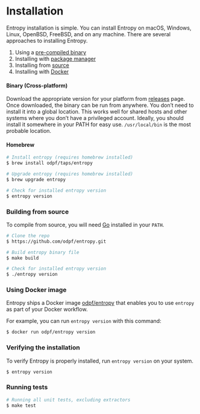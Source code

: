 # Installation

Entropy installation is simple. You can install Entropy on macOS, Windows, Linux, OpenBSD, FreeBSD, and on any machine. There are several approaches to installing Entropy.

1. Using a [pre-compiled binary](#binary-cross-platform)
2. Installing with [package manager](#homebrew)
3. Installing from [source](#building-from-source)
4. Installing with [Docker](#using-docker-image)

#### Binary (Cross-platform)

Download the appropriate version for your platform from [releases](https://github.com/odpf/entropy/releases) page. Once
downloaded, the binary can be run from anywhere. You don’t need to install it into a global location. This works well
for shared hosts and other systems where you don’t have a privileged account. Ideally, you should install it somewhere
in your PATH for easy use. `/usr/local/bin` is the most probable location.

#### Homebrew

```sh
# Install entropy (requires homebrew installed)
$ brew install odpf/taps/entropy

# Upgrade entropy (requires homebrew installed)
$ brew upgrade entropy

# Check for installed entropy version
$ entropy version
```

### Building from source

To compile from source, you will need [Go](https://golang.org/) installed in your `PATH`.

```bash
# Clone the repo
$ https://github.com/odpf/entropy.git

# Build entropy binary file
$ make build

# Check for installed entropy version
$ ./entropy version
```

### Using Docker image

Entropy ships a Docker image [odpf/entropy](https://hub.docker.com/r/odpf/entropy) that enables you to use `entropy` as part of your Docker workflow.

For example, you can run `entropy version` with this command:

```bash
$ docker run odpf/entropy version
```

### Verifying the installation

To verify Entropy is properly installed, run `entropy version` on your system.

```bash
$ entropy version
```

### Running tests

```sh
# Running all unit tests, excluding extractors
$ make test
```
